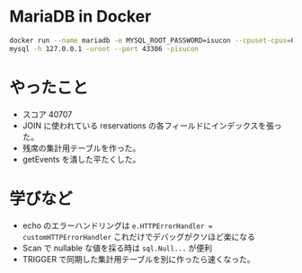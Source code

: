 # MariaDB in Docker

```bash
docker run --name mariadb -e MYSQL_ROOT_PASSWORD=isucon --cpuset-cpus=0 -d -p 43306:3306 mariadb
mysql -h 127.0.0.1 -uroot --port 43306 -pisucon
```

# やったこと
- スコア 40707
- JOIN に使われている reservations の各フィールドにインデックスを張った。
- 残席の集計用テーブルを作った。
- getEvents を潰した平たくした。

# 学びなど

- echo のエラーハンドリングは `e.HTTPErrorHandler = customHTTPErrorHandler` これだけでデバッグがクソほど楽になる
- Scan で nullable な値を採る時は `sql.Null...` が便利
- TRIGGER で同期した集計用テーブルを別に作ったら速くなった。
